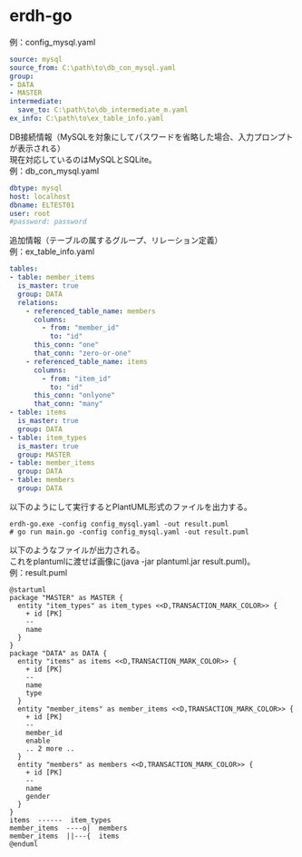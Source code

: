 # erdh-go

例：config_mysql.yaml
```config_mysql.yaml
source: mysql
source_from: C:\path\to\db_con_mysql.yaml
group:
- DATA
- MASTER
intermediate:
  save_to: C:\path\to\db_intermediate_m.yaml
ex_info: C:\path\to\ex_table_info.yaml
```


DB接続情報（MySQLを対象にしてパスワードを省略した場合、入力プロンプトが表示される）  
現在対応しているのはMySQLとSQLite。  
例：db_con_mysql.yaml
```db_con_mysql.yaml
dbtype: mysql
host: localhost
dbname: ELTEST01
user: root
#password: password
```


追加情報（テーブルの属するグループ、リレーション定義）  
例：ex_table_info.yaml
```ex_table_info.yaml
tables:
- table: member_items
  is_master: true
  group: DATA
  relations:
    - referenced_table_name: members
      columns:
        - from: "member_id"
          to: "id"
      this_conn: "one"
      that_conn: "zero-or-one"
    - referenced_table_name: items
      columns:
        - from: "item_id"
          to: "id"
      this_conn: "onlyone"
      that_conn: "many"
- table: items
  is_master: true
  group: DATA
- table: item_types
  is_master: true
  group: MASTER
- table: member_items
  group: DATA
- table: members
  group: DATA
```


以下のようにして実行するとPlantUML形式のファイルを出力する。
```
erdh-go.exe -config config_mysql.yaml -out result.puml
# go run main.go -config config_mysql.yaml -out result.puml
```


以下のようなファイルが出力される。  
これをplantumlに渡せば画像に(java -jar plantuml.jar result.puml)。  
例：result.puml
```uml
@startuml
package "MASTER" as MASTER {
  entity "item_types" as item_types <<D,TRANSACTION_MARK_COLOR>> {
    + id [PK]
    --
    name
  }
}
package "DATA" as DATA {
  entity "items" as items <<D,TRANSACTION_MARK_COLOR>> {
    + id [PK]
    --
    name
    type
  }
  entity "member_items" as member_items <<D,TRANSACTION_MARK_COLOR>> {
    + id [PK]
    --
    member_id
    enable
    .. 2 more ..
  }
  entity "members" as members <<D,TRANSACTION_MARK_COLOR>> {
    + id [PK]
    --
    name
    gender
  }
}
items  ------  item_types
member_items  ----o|  members
member_items  ||---{  items
@enduml
```
